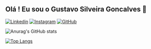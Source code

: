 ## Olá ! Eu sou o Gustavo Silveira Goncalves 👋


[![Linkedin](https://img.shields.io/badge/LinkedIn-0077B5?style=for-the-badge&logo=linkedin&logoColor=white)](https://www.linkedin.com/in/gustavo-gon%C3%A7alves-0a57491a4/)
[![Instagram](https://img.shields.io/badge/Instagram-E4405F?style=for-the-badge&logo=instagram&logoColor=white)](https://www.instagram.com/gustavo_goncalvess/)
[![GitHub](https://img.shields.io/badge/GitHub-100000?style=for-the-badge&logo=github&logoColor=white)](https://github.com/gsilveirag)

![Anurag's GitHub stats](https://github-readme-stats.vercel.app/api?username=gsilveirag&show_icons=true&theme=dracula)

[![Top Langs](https://github-readme-stats.vercel.app/api/top-langs/?username=gsilveirag&layout=compact)](https://github.com/anuraghazra/github-readme-stats)
